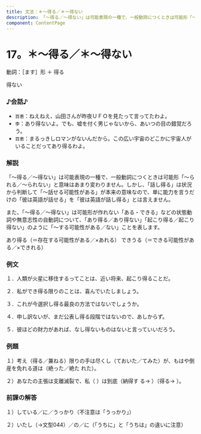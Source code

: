 ```yaml
---
title: 文法：＊～得る／＊～得ない
description: 「～得る／～得ない」は可能表現の一種で、一般動詞につくときは可能形「～られる／～られない」と意味はあまり変わりません。しかし、「話し得る」は状況から判断して「～話せる可能性がある」が本来の意味なので、単に能力を言うだけの「彼は英語が話せる」を「彼は英語が話し得る」とは言えません。
component: ContentPage
---
```



# 17。＊～得る／＊～得ない
動詞：［ます］形 ＋ 得る

得ない

### ♪会話♪
- `百恵`：ねえねえ、山田さんが昨夜ＵＦＯを見たって言ってたわよ。
- `李`：あり得ないよ。でも、嘘を付く男じゃないから、あいつの目の錯覚だろう。
- `百恵`：まるっきしロマンがないんだから。この広い宇宙のどこかに宇宙人がいることだってあり得るわよ。

### 解説
「～得る／～得ない」は可能表現の一種で、一般動詞につくときは可能形「～られる／～られない」と意味はあまり変わりません。しかし、「話し得る」は状況から判断して「～話せる可能性がある」が本来の意味なので、単に能力を言うだけの「彼は英語が話せる」を「彼は英語が話し得る」とは言えません。

また、「～得る／～得ない」は可能形が作れない「ある・できる」などの状態動詞や無意志性の自動詞について、「あり得る／あり得ない」「起こり得る／起こり得ない」のように「～する可能性がある／ない」ことを表します。

あり得る（＝存在する可能性がある／×あれる） できうる（＝できる可能性がある／×できれる）

### 例文
１．人類が火星に移住するってことは、近い将来、起こり得ることだ。

２．私ができ得る限りのことは、喜んでいたしましょう。

３．これが今選択し得る最良の方法ではないでしょうか。

４．申し訳ないが、まだ公表し得る段階ではないので、あしからず。

５．彼ほどの財力があれば、なし得ないものはないと言っていいだろう。

### 例題
１）考え（得る／兼ねる）限りの手は尽くし（ておいた／てみた）が、もはや倒産を免れる道は（絶った／絶た れた）。

２）あなたの主張は支離滅裂で、私（ ）は到底（納得す る→ ）（得る→ ）。

### 前課の解答
１）している／に／うっかり（不注意は「うっかり」）

２）いたし（→文型044）／の／に（「うちに」と「うちは」の違いに注意）
